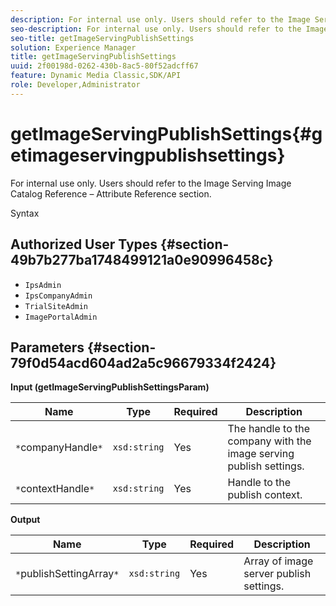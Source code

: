```yaml
---
description: For internal use only. Users should refer to the Image Serving Image Catalog Reference – Attribute Reference section.
seo-description: For internal use only. Users should refer to the Image Serving Image Catalog Reference – Attribute Reference section.
seo-title: getImageServingPublishSettings
solution: Experience Manager
title: getImageServingPublishSettings
uuid: 2f00198d-0262-430b-8ac5-80f52adcff67
feature: Dynamic Media Classic,SDK/API
role: Developer,Administrator
---
```


# getImageServingPublishSettings{#getimageservingpublishsettings}

For internal use only. Users should refer to the Image Serving Image Catalog Reference – Attribute Reference section.

 Syntax 

## Authorized User Types {#section-49b7b277ba1748499121a0e90996458c}

* `IpsAdmin` 
* `IpsCompanyAdmin` 
* `TrialSiteAdmin` 
* `ImagePortalAdmin`

## Parameters {#section-79f0d54acd604ad2a5c96679334f2424}

**Input (getImageServingPublishSettingsParam)** 

|  Name  | Type  | Required  | Description  |
|---|---|---|---|
|  `*`companyHandle`*`  | `xsd:string`  | Yes  | The handle to the company with the image serving publish settings.  |
|  `*`contextHandle`*`  | `xsd:string`  | Yes  | Handle to the publish context.  |

**Output** 

|  Name  | Type  | Required  | Description  |
|---|---|---|---|
|  `*`publishSettingArray`*`  | `xsd:string`  | Yes  | Array of image server publish settings.  |

